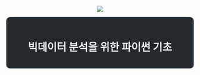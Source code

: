<p align="center">
  <img src="https://img.shields.io/badge/Python-3776AB?style=for-the-badge&logo=python&logoColor=white">
</p>

<div align="center" style="background-color: #24292e; color: #f0f0f0; padding: 20px; border-radius: 10px;">
  <h1>빅데이터 분석을 위한 파이썬 기초</h1>
</div>
